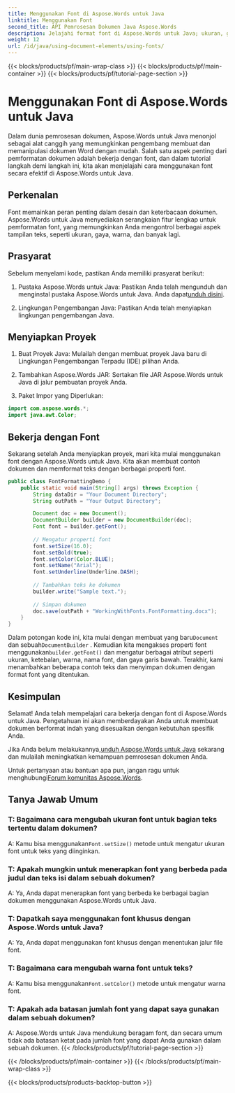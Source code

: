 ```yaml
---
title: Menggunakan Font di Aspose.Words untuk Java
linktitle: Menggunakan Font
second_title: API Pemrosesan Dokumen Java Aspose.Words
description: Jelajahi format font di Aspose.Words untuk Java; ukuran, gaya, warna, dan banyak lagi. Buat dokumen berformat indah dengan mudah.
weight: 12
url: /id/java/using-document-elements/using-fonts/
---
```


{{< blocks/products/pf/main-wrap-class >}}
{{< blocks/products/pf/main-container >}}
{{< blocks/products/pf/tutorial-page-section >}}

# Menggunakan Font di Aspose.Words untuk Java


Dalam dunia pemrosesan dokumen, Aspose.Words untuk Java menonjol sebagai alat canggih yang memungkinkan pengembang membuat dan memanipulasi dokumen Word dengan mudah. Salah satu aspek penting dari pemformatan dokumen adalah bekerja dengan font, dan dalam tutorial langkah demi langkah ini, kita akan menjelajahi cara menggunakan font secara efektif di Aspose.Words untuk Java.

## Perkenalan

Font memainkan peran penting dalam desain dan keterbacaan dokumen. Aspose.Words untuk Java menyediakan serangkaian fitur lengkap untuk pemformatan font, yang memungkinkan Anda mengontrol berbagai aspek tampilan teks, seperti ukuran, gaya, warna, dan banyak lagi.

## Prasyarat

Sebelum menyelami kode, pastikan Anda memiliki prasyarat berikut:

1.  Pustaka Aspose.Words untuk Java: Pastikan Anda telah mengunduh dan menginstal pustaka Aspose.Words untuk Java. Anda dapat[unduh disini](https://releases.aspose.com/words/java/).

2. Lingkungan Pengembangan Java: Pastikan Anda telah menyiapkan lingkungan pengembangan Java.

## Menyiapkan Proyek

1. Buat Proyek Java: Mulailah dengan membuat proyek Java baru di Lingkungan Pengembangan Terpadu (IDE) pilihan Anda.

2. Tambahkan Aspose.Words JAR: Sertakan file JAR Aspose.Words untuk Java di jalur pembuatan proyek Anda.

3. Paket Impor yang Diperlukan:

```java
import com.aspose.words.*;
import java.awt.Color;
```

## Bekerja dengan Font

Sekarang setelah Anda menyiapkan proyek, mari kita mulai menggunakan font dengan Aspose.Words untuk Java. Kita akan membuat contoh dokumen dan memformat teks dengan berbagai properti font.

```java
public class FontFormattingDemo {
    public static void main(String[] args) throws Exception {
        String dataDir = "Your Document Directory";
        String outPath = "Your Output Directory";

        Document doc = new Document();
        DocumentBuilder builder = new DocumentBuilder(doc);
        Font font = builder.getFont();
        
        // Mengatur properti font
        font.setSize(16.0);
        font.setBold(true);
        font.setColor(Color.BLUE);
        font.setName("Arial");
        font.setUnderline(Underline.DASH);
        
        // Tambahkan teks ke dokumen
        builder.write("Sample text.");
        
        // Simpan dokumen
        doc.save(outPath + "WorkingWithFonts.FontFormatting.docx");
    }
}
```

 Dalam potongan kode ini, kita mulai dengan membuat yang baru`Document` dan sebuah`DocumentBuilder` . Kemudian kita mengakses properti font menggunakan`builder.getFont()` dan mengatur berbagai atribut seperti ukuran, ketebalan, warna, nama font, dan gaya garis bawah. Terakhir, kami menambahkan beberapa contoh teks dan menyimpan dokumen dengan format font yang ditentukan.

## Kesimpulan

Selamat! Anda telah mempelajari cara bekerja dengan font di Aspose.Words untuk Java. Pengetahuan ini akan memberdayakan Anda untuk membuat dokumen berformat indah yang disesuaikan dengan kebutuhan spesifik Anda.

 Jika Anda belum melakukannya,[unduh Aspose.Words untuk Java](https://releases.aspose.com/words/java/) sekarang dan mulailah meningkatkan kemampuan pemrosesan dokumen Anda.

 Untuk pertanyaan atau bantuan apa pun, jangan ragu untuk menghubungi[Forum komunitas Aspose.Words](https://forum.aspose.com/).

## Tanya Jawab Umum

### T: Bagaimana cara mengubah ukuran font untuk bagian teks tertentu dalam dokumen?
 A: Kamu bisa menggunakan`Font.setSize()` metode untuk mengatur ukuran font untuk teks yang diinginkan.

### T: Apakah mungkin untuk menerapkan font yang berbeda pada judul dan teks isi dalam sebuah dokumen?
A: Ya, Anda dapat menerapkan font yang berbeda ke berbagai bagian dokumen menggunakan Aspose.Words untuk Java.

### T: Dapatkah saya menggunakan font khusus dengan Aspose.Words untuk Java?
A: Ya, Anda dapat menggunakan font khusus dengan menentukan jalur file font.

### T: Bagaimana cara mengubah warna font untuk teks?
 A: Kamu bisa menggunakan`Font.setColor()` metode untuk mengatur warna font.

### T: Apakah ada batasan jumlah font yang dapat saya gunakan dalam sebuah dokumen?
A: Aspose.Words untuk Java mendukung beragam font, dan secara umum tidak ada batasan ketat pada jumlah font yang dapat Anda gunakan dalam sebuah dokumen.
{{< /blocks/products/pf/tutorial-page-section >}}

{{< /blocks/products/pf/main-container >}}
{{< /blocks/products/pf/main-wrap-class >}}

{{< blocks/products/products-backtop-button >}}
